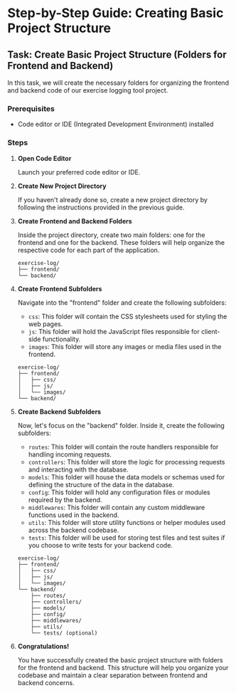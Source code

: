 # Step-by-Step Guide: Creating Basic Project Structure

## Task: Create Basic Project Structure (Folders for Frontend and Backend)

In this task, we will create the necessary folders for organizing the frontend and backend code of our exercise logging tool project.

### Prerequisites

- Code editor or IDE (Integrated Development Environment) installed

### Steps

1. **Open Code Editor**

   Launch your preferred code editor or IDE.

2. **Create New Project Directory**

   If you haven't already done so, create a new project directory by following the instructions provided in the previous guide.

3. **Create Frontend and Backend Folders**

   Inside the project directory, create two main folders: one for the frontend and one for the backend. These folders will help organize the respective code for each part of the application.

   ```plaintext
   exercise-log/
   ├── frontend/
   └── backend/
   ```

4. **Create Frontend Subfolders**

   Navigate into the "frontend" folder and create the following subfolders:

   - `css`: This folder will contain the CSS stylesheets used for styling the web pages.
   - `js`: This folder will hold the JavaScript files responsible for client-side functionality.
   - `images`: This folder will store any images or media files used in the frontend.

   ```plaintext
   exercise-log/
   ├── frontend/
   │   ├── css/
   │   ├── js/
   │   └── images/
   └── backend/
   ```

5. **Create Backend Subfolders**

   Now, let's focus on the "backend" folder. Inside it, create the following subfolders:

   - `routes`: This folder will contain the route handlers responsible for handling incoming requests.
   - `controllers`: This folder will store the logic for processing requests and interacting with the database.
   - `models`: This folder will house the data models or schemas used for defining the structure of the data in the database.
   - `config`: This folder will hold any configuration files or modules required by the backend.
   - `middlewares`: This folder will contain any custom middleware functions used in the backend.
   - `utils`: This folder will store utility functions or helper modules used across the backend codebase.
   - `tests`: This folder will be used for storing test files and test suites if you choose to write tests for your backend code.

   ```plaintext
   exercise-log/
   ├── frontend/
   │   ├── css/
   │   ├── js/
   │   └── images/
   └── backend/
       ├── routes/
       ├── controllers/
       ├── models/
       ├── config/
       ├── middlewares/
       ├── utils/
       └── tests/ (optional)
   ```

6. **Congratulations!**

   You have successfully created the basic project structure with folders for the frontend and backend. This structure will help you organize your codebase and maintain a clear separation between frontend and backend concerns.
